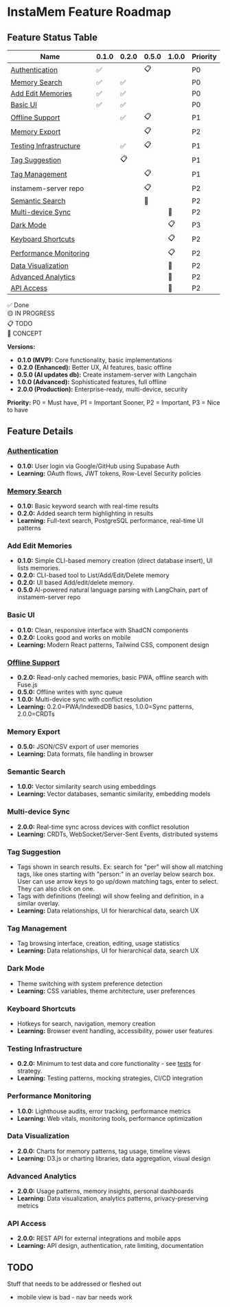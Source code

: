 # InstaMem Feature Roadmap

## Feature Status Table

| Name                                              | 0.1.0 | 0.2.0 | 0.5.0 | 1.0.0 | Priority |
| ------------------------------------------------- | ----- | ----- | ----- | ----- | -------- |
| [Authentication](#authentication)                 | ✅    |       | 📋    |       | P0       |
| [Memory Search](#memory-search)                   | ✅    | ✅    |       |       | P0       |
| [Add Edit Memories](#add-edit-memories)           | ✅    | ✅    |       |       | P0       |
| [Basic UI](#basic-ui)                             | ✅    | ✅    |       |       | P0       |
| [Offline Support](#offline-support)               |       | ✅    | 📋    |       | P1       |
| [Memory Export](#memory-export)                   |       |       | 📋    |       | P2       |
| [Testing Infrastructure](#testing-infrastructure) |       | ✅    | 📋    |       | P1       |
| [Tag Suggestion](#tag-suggestion)                 |       | 📋    |       |       | P1       |
| [Tag Management](#tag-management)                 |       |       | 📋    |       | P1       |
| instamem-server repo                              |       |       | 📋    |       | P2       |
| [Semantic Search](#semantic-search)               |       |       | 💭    |       | P2       |
| [Multi-device Sync](#multi-device-sync)           |       |       |       | 💭    | P2       |
| [Dark Mode](#dark-mode)                           |       |       |       | 📋    | P3       |
| [Keyboard Shortcuts](#keyboard-shortcuts)         |       |       |       | 📋    | P2       |
| [Performance Monitoring](#performance-monitoring) |       |       |       | 📋    | P2       |
| [Data Visualization](#data-visualization)         |       |       |       | 💭    | P2       |
| [Advanced Analytics](#advanced-analytics)         |       |       |       | 💭    | P2       |
| [API Access](#api-access)                         |       |       |       | 💭    | P2       |

✅ Done  
🟡 IN PROGRESS  
📋 TODO  
💭 CONCEPT

**Versions:**

-   **0.1.0 (MVP):** Core functionality, basic implementations
-   **0.2.0 (Enhanced):** Better UX, AI features, basic offline
-   **0.5.0 (AI updates db):** Create instamem-server with Langchain
-   **1.0.0 (Advanced):** Sophisticated features, full offline
-   **2.0.0 (Production):** Enterprise-ready, multi-device, security

**Priority:** P0 = Must have, P1 = Important Sooner, P2 = Important, P3 = Nice to have

## Feature Details

### [Authentication](features/authentication.md)

-   **0.1.0:** User login via Google/GitHub using Supabase Auth
-   **Learning:** OAuth flows, JWT tokens, Row-Level Security policies

### [Memory Search](features/memory-search.md)

-   **0.1.0:** Basic keyword search with real-time results
-   **0.2.0:** Added search term highlighting in results
-   **Learning:** Full-text search, PostgreSQL performance, real-time UI patterns

### Add Edit Memories

-   **0.1.0:** Simple CLI-based memory creation (direct database insert), UI lists memories.
-   **0.2.0:** CLI-based tool to List/Add/Edit/Delete memory
-   **0.2.0:** UI based Add/edit/delete memory.
-   **0.5.0** AI-powered natural language parsing with LangChain, part of instamem-server repo

### Basic UI

-   **0.1.0:** Clean, responsive interface with ShadCN components
-   **0.2.0:** Looks good and works on mobile
-   **Learning:** Modern React patterns, Tailwind CSS, component design

### [Offline Support](features/offline-support.md)

-   **0.2.0:** Read-only cached memories, basic PWA, offline search with Fuse.js
-   **0.5.0:** Offline writes with sync queue
-   **1.0.0:** Multi-device sync with conflict resolution
-   **Learning:** 0.2.0=PWA/IndexedDB basics, 1.0.0=Sync patterns, 2.0.0=CRDTs

### Memory Export

-   **0.5.0:** JSON/CSV export of user memories
-   **Learning:** Data formats, file handling in browser

### Semantic Search

-   **1.0.0:** Vector similarity search using embeddings
-   **Learning:** Vector databases, semantic similarity, embedding models

### Multi-device Sync

-   **2.0.0:** Real-time sync across devices with conflict resolution
-   **Learning:** CRDTs, WebSocket/Server-Sent Events, distributed systems

### Tag Suggestion

-   Tags shown in search results. Ex: search for "per" will show all matching tags, like ones starting with "person:" in an overlay below search box. User can use arrow keys to go up/down matching tags, enter to select. They can also click on one.
-   Tags with definitions (feeling) will show feeling and definition, in a similar overlay.
-   **Learning:** Data relationships, UI for hierarchical data, search UX

### Tag Management

-   Tag browsing interface, creation, editing, usage statistics
-   **Learning:** Data relationships, UI for hierarchical data, search UX

### Dark Mode

-   Theme switching with system preference detection
-   **Learning:** CSS variables, theme architecture, user preferences

### Keyboard Shortcuts

-   Hotkeys for search, navigation, memory creation
-   **Learning:** Browser event handling, accessibility, power user features

### Testing Infrastructure

-   **0.2.0:** Minimum to test data and core functionality - see [tests](tests.md) for strategy.
-   **Learning:** Testing patterns, mocking strategies, CI/CD integration

### Performance Monitoring

-   **1.0.0:** Lighthouse audits, error tracking, performance metrics
-   **Learning:** Web vitals, monitoring tools, performance optimization

### Data Visualization

-   **2.0.0:** Charts for memory patterns, tag usage, timeline views
-   **Learning:** D3.js or charting libraries, data aggregation, visual design

### Advanced Analytics

-   **2.0.0:** Usage patterns, memory insights, personal dashboards
-   **Learning:** Data visualization, analytics patterns, privacy-preserving metrics

### API Access

-   **2.0.0:** REST API for external integrations and mobile apps
-   **Learning:** API design, authentication, rate limiting, documentation

## TODO

Stuff that needs to be addressed or fleshed out

-   mobile view is bad - nav bar needs work
